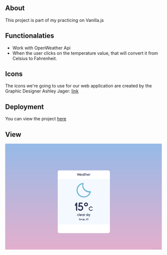 ## About 
This project is part of my practicing on Vanilla.js 

## Functionalaties 
- Work with OpenWeather Api 
- When the user clicks on the temperature value, that will convert it from Celsius to Fahrenheit.

## Icons 
The icons we're going to use for our web application are created by the Graphic Designer Ashley Jager:
[link](https://github.com/manifestinteractive/weather-underground-icons)

## Deployment 
You can view the project [here](https://ibrahimbanat.github.io/WeatherApp/)

## View
<img src="/icons/Screenshot (45).png" alt="My cool logo"/>
